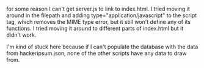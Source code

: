 for some reason I can't get server.js to link to index.html.  I tried moving it around in the filepath and adding type="application/javascript" to the script tag, which removes the MIME type error, but it still won't define any of its functions.  I tried moving it around to different parts of index.html but it didn't work.

I'm kind of stuck here because if I can't populate the database with the data from hackeripsum.json, none of the other scripts have any data to draw from.
